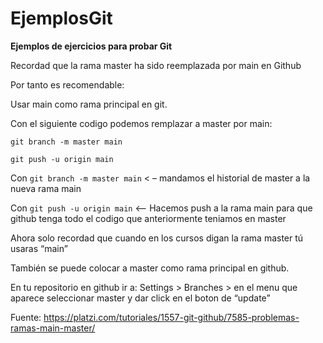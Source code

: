 # EjemplosGit
**Ejemplos de ejercicios para probar Git**

Recordad que la rama master ha sido reemplazada por main en Github

Por tanto es recomendable:

Usar main como rama principal en git.

Con el siguiente codigo podemos remplazar a master por main:

`git branch -m master main`  

`git push -u origin main`

Con `git branch -m master main` < – mandamos el historial de master a la nueva rama main

Con `git push -u origin main` <-- Hacemos push a la rama main para que github tenga todo el codigo que anteriormente teniamos en master

Ahora solo recordad que cuando en los cursos digan la rama master tú usaras “main”

También se puede colocar a master como rama principal en github.

En tu repositorio en github ir a:
Settings > Branches > en el menu que aparece seleccionar master y dar click en el boton de “update”

Fuente: https://platzi.com/tutoriales/1557-git-github/7585-problemas-ramas-main-master/
